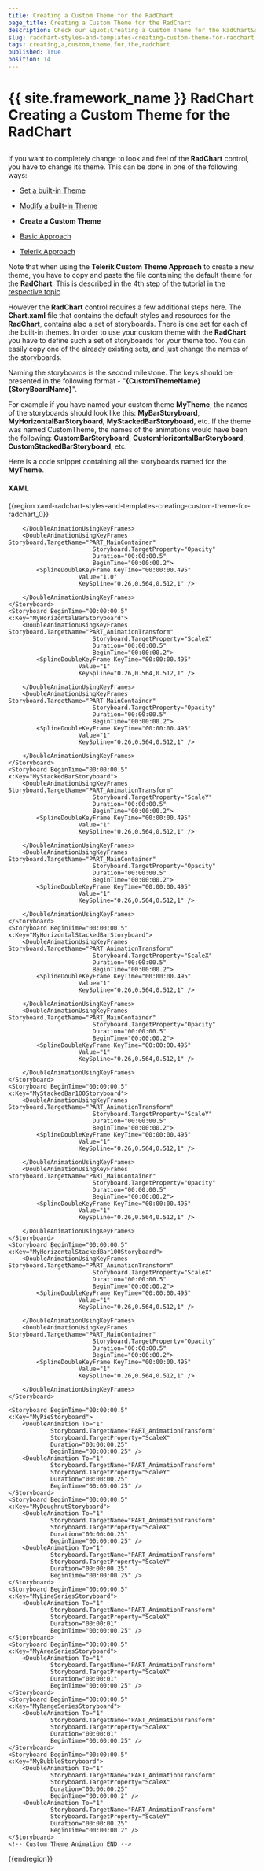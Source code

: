 ```yaml
---
title: Creating a Custom Theme for the RadChart
page_title: Creating a Custom Theme for the RadChart
description: Check our &quot;Creating a Custom Theme for the RadChart&quot; documentation article for the RadChart {{ site.framework_name }} control.
slug: radchart-styles-and-templates-creating-custom-theme-for-radchart
tags: creating,a,custom,theme,for,the,radchart
published: True
position: 14
---
```


# {{ site.framework_name }} RadChart Creating a Custom Theme for the RadChart



## 

If you want to completely change to look and feel of the __RadChart__ control, you have to change its theme. This can be done in one of the following ways:

* [Set a built-in Theme](http://www.telerik.com/help/silverlight/common-styling-apperance-setting-theme.html)

* [Modify a built-in Theme](http://www.telerik.com/help/silverlight/common-styling-apperance-modifying-built-in-theme.html)

* __Create a Custom Theme__

* [Basic Approach](http://www.telerik.com/help/silverlight/common-styling-apperance-themes-custom-theme-project.html)

* [Telerik Approach](http://www.telerik.com/help/silverlight/common-styling-apperance-themes-custom-theme-project-telerik-approach.html)

Note that when using the __Telerik Custom Theme Approach__ to create a new theme, you have to copy and paste the file containing the default theme for the __RadChart__. This is described in the 4th step of the tutorial in the [respective topic](http://www.telerik.com/help/silverlight/common-styling-apperance-themes-custom-theme-project-telerik-approach.html).

However the __RadChart__ control requires a few additional steps here. The __Chart.xaml__ file that contains the default styles and resources for the __RadChart__, contains also a set of storyboards. There is one set for each of the built-in themes. In order to use your custom theme with the __RadChart__ you have to define such a set of storyboards for your theme too. You can easily copy one of the already existing sets, and just change the names of the storyboards.

Naming the storyboards is the second milestone. The keys should be presented in the following format - "__{CustomThemeName}{StoryBoardName}__".

For example if you have named your custom theme __MyTheme__, the names of the storyboards should look like this: __MyBarStoryboard__, __MyHorizontalBarStoryboard__, __MyStackedBarStoryboard__, etc. If the theme was named CustomTheme, the names of the animations would have been the following: __CustomBarStoryboard__, __CustomHorizontalBarStoryboard__, __CustomStackedBarStoryboard__, etc.

Here is a code snippet containing all the storyboards named for the __MyTheme__.

#### __XAML__

{{region xaml-radchart-styles-and-templates-creating-custom-theme-for-radchart_0}}
	<!-- Custom Theme Animation BEGIN -->
	<Storyboard BeginTime="00:00:00.5"
	x:Key="MyBarStoryboard">
	    <DoubleAnimationUsingKeyFrames Storyboard.TargetName="PART_AnimationTransform"
	                        Storyboard.TargetProperty="ScaleY"
	                        Duration="00:00:00.5"
	                        BeginTime="00:00:00.2">
	        <SplineDoubleKeyFrame KeyTime="00:00:00.495"
	                    Value="1"
	                    KeySpline="0.26,0.564,0.512,1" />
	
	    </DoubleAnimationUsingKeyFrames>
	    <DoubleAnimationUsingKeyFrames Storyboard.TargetName="PART_MainContainer"
	                        Storyboard.TargetProperty="Opacity"
	                        Duration="00:00:00.5"
	                        BeginTime="00:00:00.2">
	        <SplineDoubleKeyFrame KeyTime="00:00:00.495"
	                    Value="1.0"
	                    KeySpline="0.26,0.564,0.512,1" />
	
	    </DoubleAnimationUsingKeyFrames>
	</Storyboard>
	<Storyboard BeginTime="00:00:00.5"
	x:Key="MyHorizontalBarStoryboard">
	    <DoubleAnimationUsingKeyFrames Storyboard.TargetName="PART_AnimationTransform"
	                        Storyboard.TargetProperty="ScaleX"
	                        Duration="00:00:00.5"
	                        BeginTime="00:00:00.2">
	        <SplineDoubleKeyFrame KeyTime="00:00:00.495"
	                    Value="1"
	                    KeySpline="0.26,0.564,0.512,1" />
	
	    </DoubleAnimationUsingKeyFrames>
	    <DoubleAnimationUsingKeyFrames Storyboard.TargetName="PART_MainContainer"
	                        Storyboard.TargetProperty="Opacity"
	                        Duration="00:00:00.5"
	                        BeginTime="00:00:00.2">
	        <SplineDoubleKeyFrame KeyTime="00:00:00.495"
	                    Value="1"
	                    KeySpline="0.26,0.564,0.512,1" />
	
	    </DoubleAnimationUsingKeyFrames>
	</Storyboard>
	<Storyboard BeginTime="00:00:00.5"
	x:Key="MyStackedBarStoryboard">
	    <DoubleAnimationUsingKeyFrames Storyboard.TargetName="PART_AnimationTransform"
	                        Storyboard.TargetProperty="ScaleY"
	                        Duration="00:00:00.5"
	                        BeginTime="00:00:00.2">
	        <SplineDoubleKeyFrame KeyTime="00:00:00.495"
	                    Value="1"
	                    KeySpline="0.26,0.564,0.512,1" />
	
	    </DoubleAnimationUsingKeyFrames>
	    <DoubleAnimationUsingKeyFrames Storyboard.TargetName="PART_MainContainer"
	                        Storyboard.TargetProperty="Opacity"
	                        Duration="00:00:00.5"
	                        BeginTime="00:00:00.2">
	        <SplineDoubleKeyFrame KeyTime="00:00:00.495"
	                    Value="1"
	                    KeySpline="0.26,0.564,0.512,1" />
	
	    </DoubleAnimationUsingKeyFrames>
	</Storyboard>
	<Storyboard BeginTime="00:00:00.5"
	x:Key="MyHorizontalStackedBarStoryboard">
	    <DoubleAnimationUsingKeyFrames Storyboard.TargetName="PART_AnimationTransform"
	                        Storyboard.TargetProperty="ScaleX"
	                        Duration="00:00:00.5"
	                        BeginTime="00:00:00.2">
	        <SplineDoubleKeyFrame KeyTime="00:00:00.495"
	                    Value="1"
	                    KeySpline="0.26,0.564,0.512,1" />
	
	    </DoubleAnimationUsingKeyFrames>
	    <DoubleAnimationUsingKeyFrames Storyboard.TargetName="PART_MainContainer"
	                        Storyboard.TargetProperty="Opacity"
	                        Duration="00:00:00.5"
	                        BeginTime="00:00:00.2">
	        <SplineDoubleKeyFrame KeyTime="00:00:00.495"
	                    Value="1"
	                    KeySpline="0.26,0.564,0.512,1" />
	
	    </DoubleAnimationUsingKeyFrames>
	</Storyboard>
	<Storyboard BeginTime="00:00:00.5"
	x:Key="MyStackedBar100Storyboard">
	    <DoubleAnimationUsingKeyFrames Storyboard.TargetName="PART_AnimationTransform"
	                        Storyboard.TargetProperty="ScaleY"
	                        Duration="00:00:00.5"
	                        BeginTime="00:00:00.2">
	        <SplineDoubleKeyFrame KeyTime="00:00:00.495"
	                    Value="1"
	                    KeySpline="0.26,0.564,0.512,1" />
	
	    </DoubleAnimationUsingKeyFrames>
	    <DoubleAnimationUsingKeyFrames Storyboard.TargetName="PART_MainContainer"
	                        Storyboard.TargetProperty="Opacity"
	                        Duration="00:00:00.5"
	                        BeginTime="00:00:00.2">
	        <SplineDoubleKeyFrame KeyTime="00:00:00.495"
	                    Value="1"
	                    KeySpline="0.26,0.564,0.512,1" />
	
	    </DoubleAnimationUsingKeyFrames>
	</Storyboard>
	<Storyboard BeginTime="00:00:00.5"
	x:Key="MyHorizontalStackedBar100Storyboard">
	    <DoubleAnimationUsingKeyFrames Storyboard.TargetName="PART_AnimationTransform"
	                        Storyboard.TargetProperty="ScaleX"
	                        Duration="00:00:00.5"
	                        BeginTime="00:00:00.2">
	        <SplineDoubleKeyFrame KeyTime="00:00:00.495"
	                    Value="1"
	                    KeySpline="0.26,0.564,0.512,1" />
	
	    </DoubleAnimationUsingKeyFrames>
	    <DoubleAnimationUsingKeyFrames Storyboard.TargetName="PART_MainContainer"
	                        Storyboard.TargetProperty="Opacity"
	                        Duration="00:00:00.5"
	                        BeginTime="00:00:00.2">
	        <SplineDoubleKeyFrame KeyTime="00:00:00.495"
	                    Value="1"
	                    KeySpline="0.26,0.564,0.512,1" />
	
	    </DoubleAnimationUsingKeyFrames>
	</Storyboard>
	
	<Storyboard BeginTime="00:00:00.5"
	x:Key="MyPieStoryboard">
	    <DoubleAnimation To="1"
	            Storyboard.TargetName="PART_AnimationTransform"
	            Storyboard.TargetProperty="ScaleX"
	            Duration="00:00:00.25"
	            BeginTime="00:00:00.25" />
	    <DoubleAnimation To="1"
	            Storyboard.TargetName="PART_AnimationTransform"
	            Storyboard.TargetProperty="ScaleY"
	            Duration="00:00:00.25"
	            BeginTime="00:00:00.25" />
	</Storyboard>
	<Storyboard BeginTime="00:00:00.5"
	x:Key="MyDoughnutStoryboard">
	    <DoubleAnimation To="1"
	            Storyboard.TargetName="PART_AnimationTransform"
	            Storyboard.TargetProperty="ScaleX"
	            Duration="00:00:00.25"
	            BeginTime="00:00:00.25" />
	    <DoubleAnimation To="1"
	            Storyboard.TargetName="PART_AnimationTransform"
	            Storyboard.TargetProperty="ScaleY"
	            Duration="00:00:00.25"
	            BeginTime="00:00:00.25" />
	</Storyboard>
	<Storyboard BeginTime="00:00:00.5"
	x:Key="MyLineSeriesStoryboard">
	    <DoubleAnimation To="1"
	            Storyboard.TargetName="PART_AnimationTransform"
	            Storyboard.TargetProperty="ScaleX"
	            Duration="00:00:01"
	            BeginTime="00:00:00.25" />
	</Storyboard>
	<Storyboard BeginTime="00:00:00.5"
	x:Key="MyAreaSeriesStoryboard">
	    <DoubleAnimation To="1"
	            Storyboard.TargetName="PART_AnimationTransform"
	            Storyboard.TargetProperty="ScaleX"
	            Duration="00:00:01"
	            BeginTime="00:00:00.25" />
	</Storyboard>
	<Storyboard BeginTime="00:00:00.5"
	x:Key="MyRangeSeriesStoryboard">
	    <DoubleAnimation To="1"
	            Storyboard.TargetName="PART_AnimationTransform"
	            Storyboard.TargetProperty="ScaleX"
	            Duration="00:00:01"
	            BeginTime="00:00:00.25" />
	</Storyboard>
	<Storyboard BeginTime="00:00:00.5"
	x:Key="MyBubbleStoryboard">
	    <DoubleAnimation To="1"
	            Storyboard.TargetName="PART_AnimationTransform"
	            Storyboard.TargetProperty="ScaleX"
	            Duration="00:00:00.25"
	            BeginTime="00:00:00.2" />
	    <DoubleAnimation To="1"
	            Storyboard.TargetName="PART_AnimationTransform"
	            Storyboard.TargetProperty="ScaleY"
	            Duration="00:00:00.25"
	            BeginTime="00:00:00.2" />
	</Storyboard>
	<!-- Custom Theme Animation END -->
{{endregion}}